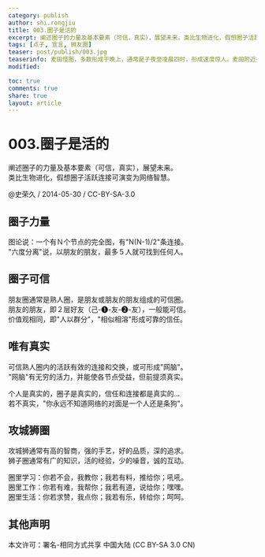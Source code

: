 ```yaml
---
category: publish
author: shi.rongjiu
title: 003.圈子是活的
excerpt: 阐述圈子的力量及基本要素（可信，真实），展望未来。类比生物进化，假想圈子活跃连接可演变为网络智慧。
tags: [点子, 宣言, 狮友圈]
teaser: post/publish/003.jpg
teaserinfo: 麦田怪圈，多数形成于晚上，通常是子夜至凌晨四时，形成速度惊人。麦田附近找不到任何人、动物或机械留下的痕迹，没人亲眼目睹到圆圈图案的产生过程。动物远离现场，麦田圈出现前举止失常。
modified: 

toc: true
comments: true
share: true
layout: article
---
```


# 003.圈子是活的

阐述圈子的力量及基本要素（可信，真实），展望未来。  
类比生物进化，假想圈子活跃连接可演变为网络智慧。

@史荣久 / 2014-05-30 / CC-BY-SA-3.0 

## 圈子力量

图论说：一个有Ｎ个节点的完全图，有"N(N-1)/2"条连接。  
"六度分离"说，以朋友的朋友，最多５人就可找到任何人。

## 圈子可信

朋友圈通常是熟人圈，是朋友或朋友的朋友组成的可信圈。  
朋友的朋友，即２层好友（己-❶-友-❷-友），一般能可信。  
价值观相同，即"人以群分"，"相似相溶"形成可靠的信任。

## 唯有真实

可信熟人圈内的活跃有效的连接和交换，或可形成"网脑"。  
"网脑"有无穷的活力，并能使各节点受益，但前提须真实。

个人是真实的，圈子是真实的，信任和连接都是真实的…  
若不真实，"你永远不知道网络的对面是一个人还是条狗"。

## 攻城狮圈

攻城狮通常有高的智商，强的手艺，好的品质，深的追求。  
狮子圈通常有广的知识，活的经验，少的噪音，诚的互动。

圈里学习：你若不会，我教你；我若有料，推给你；吼吼。  
圈里工作：你若有难，我帮你；我若有道，说给你；嘿嘿。  
圈里生活：你若求赞，我点你；我若有乐，转给你；呵呵。  

## 其他声明

本文许可：署名-相同方式共享 中国大陆 (CC BY-SA 3.0 CN)
